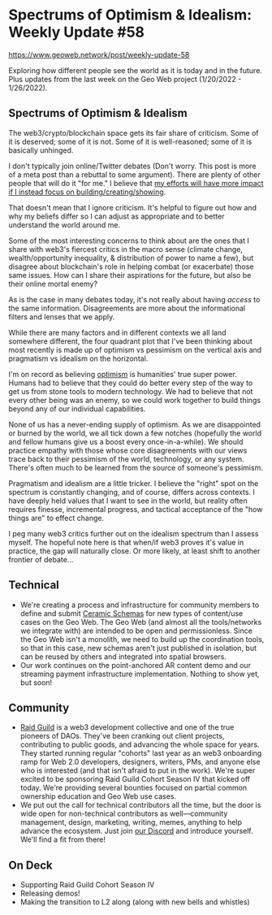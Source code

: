 # Spectrums of Optimism &amp; Idealism: Weekly Update #58

https://www.geoweb.network/post/weekly-update-58

Exploring how different people see the world as it is today and in the future. Plus updates from the last week on the Geo Web project (1/20/2022 - 1/26/2022).

## Spectrums of Optimism &amp; Idealism

The web3/crypto/blockchain space gets its fair share of criticism. Some of it is deserved; some of it is not. Some of it is well-reasoned; some of it is basically unhinged.

I don&#39;t typically join online/Twitter debates (Don&#39;t worry. This post is more of a meta post than a rebuttal to some argument). There are plenty of other people that will do it &quot;for me.&quot; I believe that [my efforts will have more impact if I instead focus on building/creating/showing](https://twitter.com/simondlr/status/1485671987452252164).

That doesn&#39;t mean that I ignore criticism. It&#39;s helpful to figure out how and why my beliefs differ so I can adjust as appropriate and to better understand the world around me.

Some of the most interesting concerns to think about are the ones that I share with web3&#39;s fiercest critics in the macro sense (climate change, wealth/opportunity inequality, &amp; distribution of power to name a few), but disagree about blockchain&#39;s role in helping combat (or exacerbate) those same issues. How can I share their aspirations for the future, but also be their online mortal enemy?

As is the case in many debates today, it&#39;s not really about having _access_ to the same information. Disagreements are more about the informational filters and lenses that we apply.

While there are many factors and in different contexts we all land somewhere different, the four quadrant plot that I&#39;ve been thinking about most recently is made up of optimism vs pessimism on the vertical axis and pragmatism vs idealism on the horizontal.

I&#39;m on record as believing [optimism](https://www.warpnews.org/premium-content/kevin-kelly-the-case-for-optimism/) is humanities&#39; true super power. Humans had to believe that they could do better every step of the way to get us from stone tools to modern technology. We had to believe that not every other being was an enemy, so we could work together to build things beyond any of our individual capabilities.

None of us has a never-ending supply of optimism. As we are disappointed or burned by the world, we all tick down a few notches (hopefully the world and fellow humans give us a boost every once-in-a-while). We should practice empathy with those whose core disagreements with our views trace back to their pessimism of the world, technology, or any system. There&#39;s often much to be learned from the source of someone&#39;s pessimism.

Pragmatism and idealism are a little tricker. I believe the &quot;right&quot; spot on the spectrum is constantly changing, and of course, differs across contexts. I have deeply held values that I want to see in the world, but reality often requires finesse, incremental progress, and tactical acceptance of the &quot;how things are&quot; to effect change.

I peg many web3 critics further out on the idealism spectrum than I assess myself. The hopeful note here is that when/if web3 proves it&#39;s value in practice, the gap will naturally close. Or more likely, at least shift to another frontier of debate…

## Technical

- We&#39;re creating a process and infrastructure for community members to define and submit [Ceramic Schemas](https://developers.ceramic.network/tools/glaze/did-datastore/#schemas) for new types of content/use cases on the Geo Web. The Geo Web (and almost all the tools/networks we integrate with) are intended to be open and permissionless. Since the Geo Web isn&#39;t a monolith, we need to build up the coordination tools, so that in this case, new schemas aren&#39;t just published in isolation, but can be reused by others and integrated into spatial browsers.
- Our work continues on the point-anchored AR content demo and our streaming payment infrastructure implementation. Nothing to show yet, but soon!

## Community

- [Raid Guild](https://www.raidguild.org/) is a web3 development collective and one of the true pioneers of DAOs. They&#39;ve been cranking out client projects, contributing to public goods, and advancing the whole space for years. They started running regular &quot;cohorts&quot; last year as an web3 onboarding ramp for Web 2.0 developers, designers, writers, PMs, and anyone else who is interested (and that isn&#39;t afraid to put in the work). We&#39;re super excited to be sponsoring Raid Guild Cohort Season IV that kicked off today. We&#39;re providing several bounties focused on partial common ownership education and Geo Web use cases.
- We put out the call for technical contributors all the time, but the door is wide open for non-technical contributors as well—community management, design, marketing, writing, memes, anything to help advance the ecosystem. Just join [our Discord](https://discord.com/invite/reXgPru7ck) and introduce yourself. We&#39;ll find a fit from there!

## On Deck

- Supporting Raid Guild Cohort Season IV
- Releasing demos!
- Making the transition to L2 along (along with new bells and whistles)
